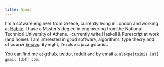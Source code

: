 ```yaml
---
title: About
---
```


I'm a sofware engineer from Greece, currently living in London and working at
[Habito](https://www.habito.com/). I have a Master's degree in engineering from the National
Technical University of Athens.
I currently write Haskell & Purescript at work (and home).
I am interested in good software, algorithms, type theory and of course
[Emacs](https://github.com/alexpeits/emacs.d).
By night, I'm also a jazz guitarist.

You can find me at
[github](https://github.com/alexpeits),
[twitter](https://twitter.com/alexpeits),
[reddit](https://reddit.com/u/primitiveinds)
and by email at `alexpeitsinis [at] gmail [dot] com`.
